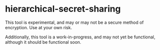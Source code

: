 # hierarchical-secret-sharing

This tool is experimental, and may or may not be a secure method of encryption.
Use at your own risk.

Additionally, this tool is a work-in-progress, and may not yet be functional, although it should be functional soon.


